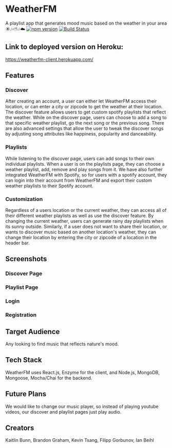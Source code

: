 # WeatherFM
A playlist app that generates mood music based on the weather in your area ☀️🎶⛅🎶☁️
[![npm version](https://badge.fury.io/js/node.svg)](https://badge.fury.io/js/node)
[![Build Status](https://www.travis-ci.org/thinkful-ei22/WeatherFM-Backend-PurpleCobras.png)](https://www.travis-ci.org/thinkful-ei22/WeatherFM-Backend-PurpleCobras)

## Link to deployed version on Heroku:
https://weatherfm-client.herokuapp.com/

## Features

### Discover
After creating an account, a user can either let WeatherFM access their location, or can enter a city or zipcode to get the weather at their location.  The discover feature allows users to get custom spotify playlists that reflect the weather.  While on the discover page, users can choose to add a song to that specific weather playlist, go the next song or the previous song.  There are also advanced settings that allow the user to tweak the discover songs by adjusting song attributes like happiness, popularity and danceability.

### Playlists
While listening to the discover page, users can add songs to their own individual playlists.  When a user is on the playlists page, they can choose a weather playlist, add, remove and play songs from it.  We have also further integrated WeatherFM with Spotify, so  for users with a spotify account, they can login into their account from WeatherFM and export their custom weather playlists to their Spotify account.

### Customization
Regardless of a users location or the current weather, they can access all of their different weather playlists as well as use the discover feature.  By changing the current weather, users can generate rainy day playlists when its sunny outside.  Similarly, if a user does not want to share their location, or wants to discover music based on another location's weather, they can change their location by entering the city or zipcode of a location in the header bar.

## Screenshots
### Discover Page

### Playlist Page

### Login

### Registration


## Target Audience
Any looking to find music that reflects nature's mood.

## Tech Stack
WeatherFM uses React.js, Enzyme for the client, and Node.js, MongoDB, Mongoose, Mocha/Chai for the backend. 

## Future Plans
We would like to change our music player, so instead of playing youtube videos, our discover and playlist pages just play audio.

## Creators
Kaitlin Bunn, Brandon Graham, Kevin Tsang, Filipp Gorbunov, Ian Beihl